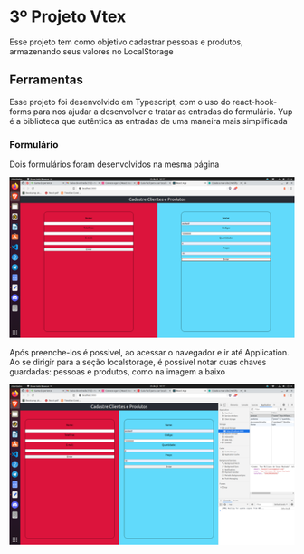 # 3º Projeto Vtex

Esse projeto tem como objetivo cadastrar pessoas e produtos, armazenando seus
valores no LocalStorage

## Ferramentas

Esse projeto foi desenvolvido em Typescript, com o uso do react-hook-forms para
nos ajudar a desenvolver e tratar as entradas do formulário. Yup é a biblioteca
que autêntica as entradas de uma maneira mais simplificada

### Formulário

Dois formulários foram desenvolvidos na mesma página


![frontal](https://github.com/Eletromaximus/projeto3vtex/blob/main/frontal.png)

Após preenche-los é possivel, ao acessar o navegador e ir até Application. Ao se
dirigir para a seção localstorage, é possivel notar duas chaves guardadas: pessoas
e produtos, como na imagem a baixo


![chaves](https://github.com/Eletromaximus/projeto3vtex/blob/main/chaves.png)

